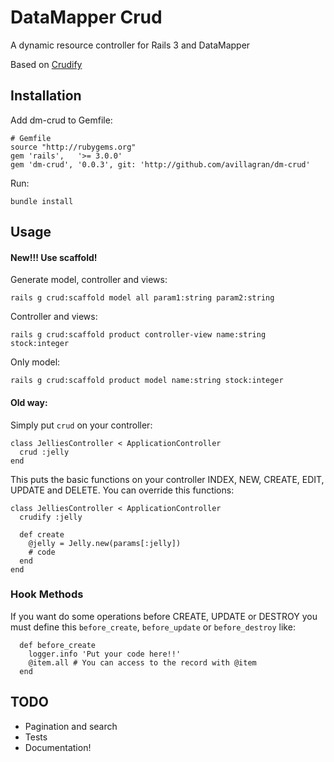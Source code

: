 DataMapper Crud
=======

A dynamic resource controller for Rails 3 and DataMapper

Based on [Crudify](http://raw.github.com/citrus/crudify)


Installation
------------

Add dm-crud to Gemfile:

    # Gemfile
    source "http://rubygems.org"
    gem 'rails',   '>= 3.0.0'        
    gem 'dm-crud', '0.0.3', git: 'http://github.com/avillagran/dm-crud'

Run:

    bundle install
    

Usage
-----

####  New!!! Use scaffold!

Generate model, controller and views:

    rails g crud:scaffold model all param1:string param2:string

Controller and views:

    rails g crud:scaffold product controller-view name:string stock:integer

Only model:

    rails g crud:scaffold product model name:string stock:integer

#### Old way:

Simply put `crud` on your controller:

    class JelliesController < ApplicationController
      crud :jelly
    end
    
    
This puts the basic functions on your controller INDEX, NEW, CREATE, EDIT, UPDATE and DELETE.
You can override this functions:

    class JelliesController < ApplicationController
      crudify :jelly
      
      def create     
        @jelly = Jelly.new(params[:jelly])
        # code
      end
    end
    



### Hook Methods

If you want do some operations before CREATE, UPDATE or DESTROY you must define this `before_create`, `before_update` or `before_destroy` like:

      def before_create    
        logger.info 'Put your code here!!'
        @item.all # You can access to the record with @item
      end

TODO
----
- Pagination and search
- Tests
- Documentation!